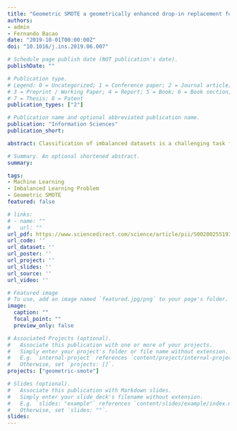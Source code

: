 ```yaml
---
title: "Geometric SMOTE a geometrically enhanced drop-in replacement for SMOTE"
authors:
- admin
- Fernando Bacao
date: "2019-10-01T00:00:00Z"
doi: "10.1016/j.ins.2019.06.007"

# Schedule page publish date (NOT publication's date).
publishDate: ""

# Publication type.
# Legend: 0 = Uncategorized; 1 = Conference paper; 2 = Journal article;
# 3 = Preprint / Working Paper; 4 = Report; 5 = Book; 6 = Book section;
# 7 = Thesis; 8 = Patent
publication_types: ["2"]

# Publication name and optional abbreviated publication name.
publication: "Information Sciences"
publication_short:

abstract: Classification of imbalanced datasets is a challenging task for standard algorithms. Although many methods exist to address this problem in different ways, generating artificial data for the minority class is a more general approach compared to algorithmic modifications. SMOTE algorithm, as well as any other oversampling method based on the SMOTE mechanism, generates synthetic samples along line segments that join minority class instances. In this paper we propose Geometric SMOTE (G-SMOTE) as a enhancement of the SMOTE data generation mechanism. G-SMOTE generates synthetic samples in a geometric region of the input space, around each selected minority instance. While in the basic configuration this region is a hyper-sphere, G-SMOTE allows its deformation to a hyper-spheroid. The performance of G-SMOTE is compared against SMOTE as well as baseline methods. We present empirical results that show a significant improvement in the quality of the generated data when G-SMOTE is used as an oversampling algorithm. An implementation of G-SMOTE is made available in the Python programming language.

# Summary. An optional shortened abstract.
summary:

tags:
- Machine Learning
- Imbalanced Learning Problem
- Geometric SMOTE
featured: false

# links:
# - name: ""
#   url: ""
url_pdf: https://www.sciencedirect.com/science/article/pii/S0020025519305353/pdfft?md5=88cfae2562f0fc98d833480e23e41236&pid=1-s2.0-S0020025519305353-main.pdf
url_code: ''
url_dataset: ''
url_poster: ''
url_project: ''
url_slides: ''
url_source: ''
url_video: ''

# Featured image
# To use, add an image named `featured.jpg/png` to your page's folder. 
image:
  caption: ""
  focal_point: ""
  preview_only: false

# Associated Projects (optional).
#   Associate this publication with one or more of your projects.
#   Simply enter your project's folder or file name without extension.
#   E.g. `internal-project` references `content/project/internal-project/index.md`.
#   Otherwise, set `projects: []`.
projects: ["geometric-smote"]

# Slides (optional).
#   Associate this publication with Markdown slides.
#   Simply enter your slide deck's filename without extension.
#   E.g. `slides: "example"` references `content/slides/example/index.md`.
#   Otherwise, set `slides: ""`.
slides:
---
```

